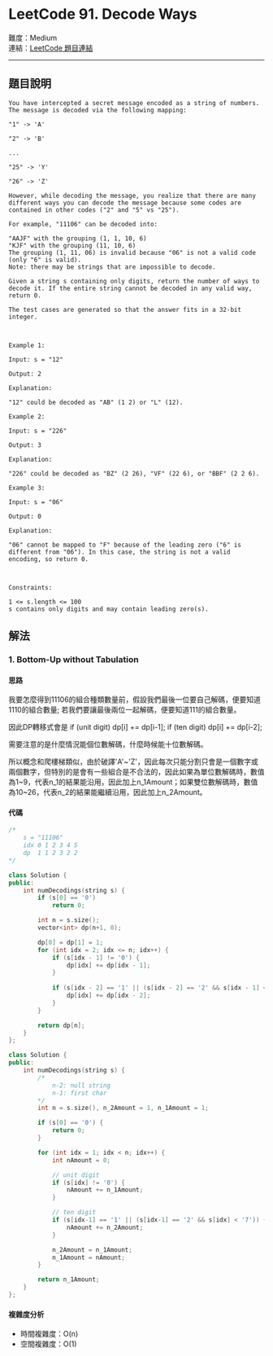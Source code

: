 # LeetCode 91. Decode Ways

難度：Medium  
連結：[LeetCode 題目連結](https://leetcode.com/problems/decode-ways/description/)

---

## 題目說明
    
    You have intercepted a secret message encoded as a string of numbers. The message is decoded via the following mapping:

    "1" -> 'A'

    "2" -> 'B'

    ...

    "25" -> 'Y'

    "26" -> 'Z'

    However, while decoding the message, you realize that there are many different ways you can decode the message because some codes are contained in other codes ("2" and "5" vs "25").

    For example, "11106" can be decoded into:

    "AAJF" with the grouping (1, 1, 10, 6)
    "KJF" with the grouping (11, 10, 6)
    The grouping (1, 11, 06) is invalid because "06" is not a valid code (only "6" is valid).
    Note: there may be strings that are impossible to decode.

    Given a string s containing only digits, return the number of ways to decode it. If the entire string cannot be decoded in any valid way, return 0.

    The test cases are generated so that the answer fits in a 32-bit integer.

    

    Example 1:

    Input: s = "12"

    Output: 2

    Explanation:

    "12" could be decoded as "AB" (1 2) or "L" (12).

    Example 2:

    Input: s = "226"

    Output: 3

    Explanation:

    "226" could be decoded as "BZ" (2 26), "VF" (22 6), or "BBF" (2 2 6).

    Example 3:

    Input: s = "06"

    Output: 0

    Explanation:

    "06" cannot be mapped to "F" because of the leading zero ("6" is different from "06"). In this case, the string is not a valid encoding, so return 0.

    

    Constraints:

    1 <= s.length <= 100
    s contains only digits and may contain leading zero(s).
    

## 解法
### 1. Bottom-Up without Tabulation
#### 思路

我要怎麼得到11106的組合種類數量前，假設我們最後一位要自己解碼，便要知道1110的組合數量; 若我們要讓最後兩位一起解碼，便要知道111的組合數量。

因此DP轉移式會是
if (unit digit)
    dp[i] += dp[i-1];
if (ten digit)
    dp[i] += dp[i-2];

需要注意的是什麼情況能個位數解碼，什麼時候能十位數解碼。

所以概念和爬樓梯類似，由於破譯'A'~'Z'，因此每次只能分割只會是一個數字或兩個數字，但特別的是會有一些組合是不合法的，因此如果為單位數解碼時，數值為1~9，代表n_1的結果能沿用，因此加上n_1Amount；如果雙位數解碼時，數值為10~26，代表n_2的結果能繼續沿用，因此加上n_2Amount。
    
#### 代碼
```c++
/*
    s = "11106"
    idx 0 1 2 3 4 5 
    dp  1 1 2 3 2 2
*/

class Solution {
public:
    int numDecodings(string s) {
        if (s[0] == '0')
            return 0;

        int n = s.size();
        vector<int> dp(n+1, 0);

        dp[0] = dp[1] = 1;
        for (int idx = 2; idx <= n; idx++) {
            if (s[idx - 1] != '0') {
                dp[idx] += dp[idx - 1];
            }
            
            if (s[idx - 2] == '1' || (s[idx - 2] == '2' && s[idx - 1] <= '6')) {
                dp[idx] += dp[idx - 2];
            }
        }

        return dp[n];
    }
};
```
```c++
class Solution {
public:
    int numDecodings(string s) {
        /*
            n-2: null string
            n-1: first char
        */
        int n = s.size(), n_2Amount = 1, n_1Amount = 1;

        if (s[0] == '0') {
            return 0;
        }

        for (int idx = 1; idx < n; idx++) {
            int nAmount = 0;

            // unit digit
            if (s[idx] != '0') {
                nAmount += n_1Amount;
            }

            // ten digit
            if (s[idx-1] == '1' || (s[idx-1] == '2' && s[idx] < '7')) {
                nAmount += n_2Amount;
            }

            n_2Amount = n_1Amount;
            n_1Amount = nAmount;
        }

        return n_1Amount;
    }
};
```

#### 複雜度分析

- 時間複雜度：O(n)
- 空間複雜度：O(1)